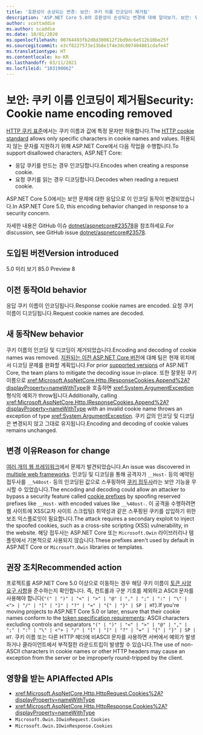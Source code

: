 ```yaml
---
title: '호환성이 손상되는 변경: 보안: 쿠키 이름 인코딩이 제거됨'
description: 'ASP.NET Core 5.0의 호환성이 손상되는 변경에 대해 알아보기. 보안: 쿠키 이름 인코딩이 제거됨'
author: scottaddie
ms.author: scaddie
ms.date: 10/01/2020
ms.openlocfilehash: 00764493fb2d8d300612f2bd9dc6e512b10be25f
ms.sourcegitcommit: e3cf8227573e13b8e1f4e3dc007404881cdafe47
ms.translationtype: HT
ms.contentlocale: ko-KR
ms.lasthandoff: 03/11/2021
ms.locfileid: "103190062"
---
```

# <a name="security-cookie-name-encoding-removed"></a><span data-ttu-id="26e18-103">보안: 쿠키 이름 인코딩이 제거됨</span><span class="sxs-lookup"><span data-stu-id="26e18-103">Security: Cookie name encoding removed</span></span>

<span data-ttu-id="26e18-104">[HTTP 쿠키 표준](https://tools.ietf.org/html/rfc6265#section-4.1.1)에서는 쿠키 이름과 값에 특정 문자만 허용합니다.</span><span class="sxs-lookup"><span data-stu-id="26e18-104">The [HTTP cookie standard](https://tools.ietf.org/html/rfc6265#section-4.1.1) allows only specific characters in cookie names and values.</span></span> <span data-ttu-id="26e18-105">허용되지 않는 문자를 지원하기 위해 ASP.NET Core에서 다음 작업을 수행합니다.</span><span class="sxs-lookup"><span data-stu-id="26e18-105">To support disallowed characters, ASP.NET Core:</span></span>

* <span data-ttu-id="26e18-106">응답 쿠키를 만드는 경우 인코딩합니다.</span><span class="sxs-lookup"><span data-stu-id="26e18-106">Encodes when creating a response cookie.</span></span>
* <span data-ttu-id="26e18-107">요청 쿠키를 읽는 경우 디코딩합니다.</span><span class="sxs-lookup"><span data-stu-id="26e18-107">Decodes when reading a request cookie.</span></span>

<span data-ttu-id="26e18-108">ASP.NET Core 5.0에서는 보안 문제에 대한 응답으로 이 인코딩 동작이 변경되었습니다.</span><span class="sxs-lookup"><span data-stu-id="26e18-108">In ASP.NET Core 5.0, this encoding behavior changed in response to a security concern.</span></span>

<span data-ttu-id="26e18-109">자세한 내용은 GitHub 이슈 [dotnet/aspnetcore#23578](https://github.com/dotnet/aspnetcore/issues/23578)을 참조하세요.</span><span class="sxs-lookup"><span data-stu-id="26e18-109">For discussion, see GitHub issue [dotnet/aspnetcore#23578](https://github.com/dotnet/aspnetcore/issues/23578).</span></span>

## <a name="version-introduced"></a><span data-ttu-id="26e18-110">도입된 버전</span><span class="sxs-lookup"><span data-stu-id="26e18-110">Version introduced</span></span>

<span data-ttu-id="26e18-111">5.0 미리 보기 8</span><span class="sxs-lookup"><span data-stu-id="26e18-111">5.0 Preview 8</span></span>

## <a name="old-behavior"></a><span data-ttu-id="26e18-112">이전 동작</span><span class="sxs-lookup"><span data-stu-id="26e18-112">Old behavior</span></span>

<span data-ttu-id="26e18-113">응답 쿠키 이름이 인코딩됩니다.</span><span class="sxs-lookup"><span data-stu-id="26e18-113">Response cookie names are encoded.</span></span> <span data-ttu-id="26e18-114">요청 쿠키 이름이 디코딩됩니다.</span><span class="sxs-lookup"><span data-stu-id="26e18-114">Request cookie names are decoded.</span></span>

## <a name="new-behavior"></a><span data-ttu-id="26e18-115">새 동작</span><span class="sxs-lookup"><span data-stu-id="26e18-115">New behavior</span></span>

<span data-ttu-id="26e18-116">쿠키 이름의 인코딩 및 디코딩이 제거되었습니다.</span><span class="sxs-lookup"><span data-stu-id="26e18-116">Encoding and decoding of cookie names was removed.</span></span> <span data-ttu-id="26e18-117">[지원되는 이전 ASP.NET Core 버전](https://dotnet.microsoft.com/platform/support/policy/dotnet-core)에 대해 팀은 현재 위치에서 디코딩 문제를 완화할 계획입니다.</span><span class="sxs-lookup"><span data-stu-id="26e18-117">For prior [supported versions](https://dotnet.microsoft.com/platform/support/policy/dotnet-core) of ASP.NET Core, the team plans to mitigate the decoding issue in-place.</span></span> <span data-ttu-id="26e18-118">또한 잘못된 쿠키 이름으로 <xref:Microsoft.AspNetCore.Http.IResponseCookies.Append%2A?displayProperty=nameWithType>을 호출하면 <xref:System.ArgumentException> 형식의 예외가 throw됩니다.</span><span class="sxs-lookup"><span data-stu-id="26e18-118">Additionally, calling <xref:Microsoft.AspNetCore.Http.IResponseCookies.Append%2A?displayProperty=nameWithType> with an invalid cookie name throws an exception of type <xref:System.ArgumentException>.</span></span> <span data-ttu-id="26e18-119">쿠키 값의 인코딩 및 디코딩은 변경되지 않고 그대로 유지됩니다.</span><span class="sxs-lookup"><span data-stu-id="26e18-119">Encoding and decoding of cookie values remains unchanged.</span></span>

## <a name="reason-for-change"></a><span data-ttu-id="26e18-120">변경 이유</span><span class="sxs-lookup"><span data-stu-id="26e18-120">Reason for change</span></span>

<span data-ttu-id="26e18-121">[여러 개의 웹 프레임워크](https://github.com/advisories/GHSA-j6w9-fv6q-3q52)에서 문제가 발견되었습니다.</span><span class="sxs-lookup"><span data-stu-id="26e18-121">An issue was discovered in [multiple web frameworks](https://github.com/advisories/GHSA-j6w9-fv6q-3q52).</span></span> <span data-ttu-id="26e18-122">인코딩 및 디코딩을 통해 공격자가 `__Host-` 등의 예약된 접두사를 `__%48ost-` 등의 인코딩된 값으로 스푸핑하여 [쿠키 접두사](https://tools.ietf.org/html/draft-ietf-httpbis-cookie-prefixes-00)라는 보안 기능을 무시할 수 있었습니다.</span><span class="sxs-lookup"><span data-stu-id="26e18-122">The encoding and decoding could allow an attacker to bypass a security feature called [cookie prefixes](https://tools.ietf.org/html/draft-ietf-httpbis-cookie-prefixes-00) by spoofing reserved prefixes like `__Host-` with encoded values like `__%48ost-`.</span></span> <span data-ttu-id="26e18-123">이 공격을 수행하려면 웹 사이트에 XSS(교차 사이트 스크립팅) 취약성과 같은 스푸핑된 쿠키를 삽입하기 위한 보조 익스플로잇이 필요합니다.</span><span class="sxs-lookup"><span data-stu-id="26e18-123">The attack requires a secondary exploit to inject the spoofed cookies, such as a cross-site scripting (XSS) vulnerability, in the website.</span></span> <span data-ttu-id="26e18-124">해당 접두사는 ASP.NET Core 또는 `Microsoft.Owin` 라이브러리나 템플릿에서 기본적으로 사용되지 않습니다.</span><span class="sxs-lookup"><span data-stu-id="26e18-124">These prefixes aren't used by default in ASP.NET Core or `Microsoft.Owin` libraries or templates.</span></span>

## <a name="recommended-action"></a><span data-ttu-id="26e18-125">권장 조치</span><span class="sxs-lookup"><span data-stu-id="26e18-125">Recommended action</span></span>

<span data-ttu-id="26e18-126">프로젝트를 ASP.NET Core 5.0 이상으로 이동하는 경우 해당 쿠키 이름이 [토큰 사양 요구 사항](https://tools.ietf.org/html/rfc2616#section-2.2)을 준수하는지 확인합니다. 즉, 컨트롤과 구분 기호를 제외하고 ASCII 문자를 사용해야 합니다(`"(" | ")" | "<" | ">" | "@" | "," | ";" | ":" | "\" | <"> | "/" | "[" | "]" | "?" | "=" | "{" | "}" | SP | HT`).</span><span class="sxs-lookup"><span data-stu-id="26e18-126">If you're moving projects to ASP.NET Core 5.0 or later, ensure that their cookie names conform to the [token specification requirements](https://tools.ietf.org/html/rfc2616#section-2.2): ASCII characters excluding controls and separators `"(" | ")" | "<" | ">" | "@" | "," | ";" | ":" | "\" | <"> | "/" | "[" | "]" | "?" | "=" | "{" | "}" | SP | HT`.</span></span> <span data-ttu-id="26e18-127">쿠키 이름 또는 다른 HTTP 헤더에 비ASCII 문자를 사용하면 서버에서 예외가 발생하거나 클라이언트에서 부적절한 라운드트립이 발생할 수 있습니다.</span><span class="sxs-lookup"><span data-stu-id="26e18-127">The use of non-ASCII characters in cookie names or other HTTP headers may cause an exception from the server or be improperly round-tripped by the client.</span></span>

## <a name="affected-apis"></a><span data-ttu-id="26e18-128">영향을 받는 API</span><span class="sxs-lookup"><span data-stu-id="26e18-128">Affected APIs</span></span>

- <xref:Microsoft.AspNetCore.Http.HttpRequest.Cookies%2A?displayProperty=nameWithType>
- <xref:Microsoft.AspNetCore.Http.HttpResponse.Cookies%2A?displayProperty=nameWithType>
- `Microsoft.Owin.IOwinRequest.Cookies`
- `Microsoft.Owin.IOwinResponse.Cookies`

<!--

### Category

ASP.NET Core

### Affected APIs

- `Overload:Microsoft.AspNetCore.Http.HttpRequest.Cookies`
- `Overload:Microsoft.AspNetCore.Http.HttpResponse.Cookies`
- `P:Microsoft.Owin.IOwinRequest.Cookies`
- `P:Microsoft.Owin.IOwinResponse.Cookies`

-->
